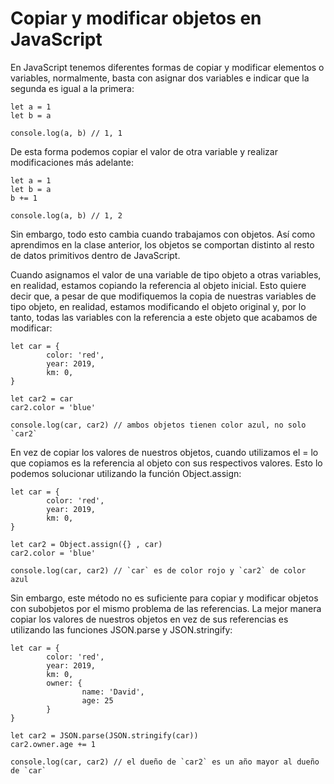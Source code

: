 # Copiar y modificar objetos en JavaScript

En JavaScript tenemos diferentes formas de copiar y modificar elementos o variables, normalmente, basta con asignar dos variables e indicar que la segunda es igual a la primera:
```
let a = 1
let b = a

console.log(a, b) // 1, 1
```

De esta forma podemos copiar el valor de otra variable y realizar modificaciones más adelante:

```
let a = 1
let b = a
b += 1

console.log(a, b) // 1, 2
```

Sin embargo, todo esto cambia cuando trabajamos con objetos. Así como aprendimos en la clase anterior, los objetos se comportan distinto al resto de datos primitivos dentro de JavaScript.

Cuando asignamos el valor de una variable de tipo objeto a otras variables, en realidad, estamos copiando la referencia al objeto inicial. Esto quiere decir que, a pesar de que modifiquemos la copia de nuestras variables de tipo objeto, en realidad, estamos modificando el objeto original y, por lo tanto, todas las variables con la referencia a este objeto que acabamos de modificar:

```
let car = {
        color: 'red',
        year: 2019,
        km: 0,
}

let car2 = car
car2.color = 'blue'

console.log(car, car2) // ambos objetos tienen color azul, no solo `car2`
```

En vez de copiar los valores de nuestros objetos, cuando utilizamos el = lo que copiamos es la referencia al objeto con sus respectivos valores. Esto lo podemos solucionar utilizando la función Object.assign:

```
let car = {
        color: 'red',
        year: 2019,
        km: 0,
}

let car2 = Object.assign({} , car)
car2.color = 'blue'

console.log(car, car2) // `car` es de color rojo y `car2` de color azul
```

Sin embargo, este método no es suficiente para copiar y modificar objetos con subobjetos por el mismo problema de las referencias. La mejor manera copiar los valores de nuestros objetos en vez de sus referencias es utilizando las funciones JSON.parse y JSON.stringify:

```
let car = {
        color: 'red',
        year: 2019,
        km: 0,
        owner: {
                name: 'David',
                age: 25
        }
}

let car2 = JSON.parse(JSON.stringify(car))
car2.owner.age += 1

console.log(car, car2) // el dueño de `car2` es un año mayor al dueño de `car`
```